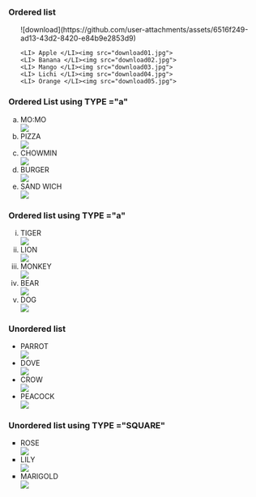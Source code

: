 

<HTML>
<HEAD><TITLE> Demonstration of ordered and unordered list
</TITLE></HEAD>
	<H3> Ordered list </H3>
<OL>![download](https://github.com/user-attachments/assets/6516f249-ad13-43d2-8420-e84b9e2853d9)

	<LI> Apple </LI><img src="download01.jpg">
	<LI> Banana </LI><img src="download02.jpg">
	<LI> Mango </LI><img src="download03.jpg">
	<LI> Lichi </LI><img src="download04.jpg">
	<LI> Orange </LI><img src="download05.jpg">
</OL>
<H3> Ordered List using TYPE ="a" </H3>
<OL TYPE="a">
	<LI> MO:MO </LI><img src="download06.jpg">
	<LI> PIZZA </LI><img src="download07.jpg">
	<LI> CHOWMIN </LI><img src="download08.jpg">
	<LI> BURGER </LI><img src="download09.jpg">
	<LI> SAND WICH </LI><img src="download10.jpg">
</OL>
<H3> Ordered list using TYPE ="a"</H3>
<OL TYPE="i">
	<LI> TIGER </LI><img src="download.jpg">
	<LI> LION </LI><img src="download11.jpg">
	<LI> MONKEY </LI><img src="download12.jpg">
	<LI> BEAR </LI><img src="download13.jpg">
	<LI> DOG </LI><img src="download14.jpg">
</OL>
<H3> Unordered list </H3>
<UL>
	<LI> PARROT </LI><img src="download15.jpg">
	<LI> DOVE </LI><img src="download16.jpg">
	<LI> CROW </LI><img src="download17.jpg">
	<LI> PEACOCK </LI><img src="download18.jpg">
</UL>
<H3> Unordered list using TYPE ="SQUARE"</H3>
<UL TYPE="SQUARE">
	<LI> ROSE </LI><img src="download19.jpg">
	<LI> LILY </LI><img src="download20.jpg">
	<LI> MARIGOLD </LI><img src="download21.jpg">
</UL>
</BODY>
</HTML>
